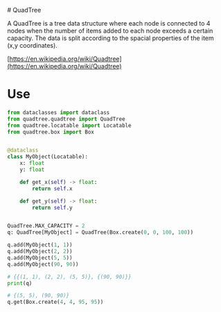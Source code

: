 # QuadTree

A QuadTree is a tree data structure where each node is connected to 4 nodes when the number of items added to each node exceeds a certain capacity. The data is split according to the spacial properties of the item (x,y coordinates).

[https://en.wikipedia.org/wiki/Quadtree](https://en.wikipedia.org/wiki/Quadtree)

# Use

```python
from dataclasses import dataclass
from quadtree.quadtree import QuadTree
from quadtree.locatable import Locatable
from quadtree.box import Box


@dataclass
class MyObject(Locatable):
    x: float
    y: float

    def get_x(self) -> float:
        return self.x

    def get_y(self) -> float:
        return self.y


QuadTree.MAX_CAPACITY = 2
q: QuadTree[MyObject] = QuadTree(Box.create(0, 0, 100, 100))

q.add(MyObject(1, 1))
q.add(MyObject(2, 2))
q.add(MyObject(5, 5))
q.add(MyObject(90, 90))

# {{(1, 1), (2, 2), (5, 5)}, {(90, 90)}}
print(q)

# {(5, 5), (90, 90)}
q.get(Box.create(4, 4, 95, 95))
```